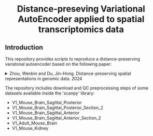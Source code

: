 <div align="center">

# Distance-preseving Variational AutoEncoder applied to spatial transcriptomics data

</div>

## Introduction

This repository provides scripts to reproduce a distance-preserving variatonal autoencoder based on the following paper:

<details>

<summary>
Zhou, Wenbin and Du, Jin-Hong. Distance-preserving spatial representations in genomic data. 2024
</summary>

```bibtex
@article{zhou2024distance,
  title={Distance-preserving spatial representations in genomic data},
  author={Zhou, Wenbin and Du, Jin-Hong},
  journal={arXiv preprint arXiv:2408.00911},
  year={2024}
}
```
</details>

The repository includes download and QC preprocessing steps of some datasets available inside the 'scanpy' library:
- V1_Mouse_Brain_Sagittal_Posterior
- V1_Mouse_Brain_Sagittal_Posterior_Section_2
- V1_Mouse_Brain_Sagittal_Anterior
- V1_Mouse_Brain_Sagittal_Anterior_Section_2
- V1_Adult_Mouse_Brain
- V1_Mouse_Kidney
